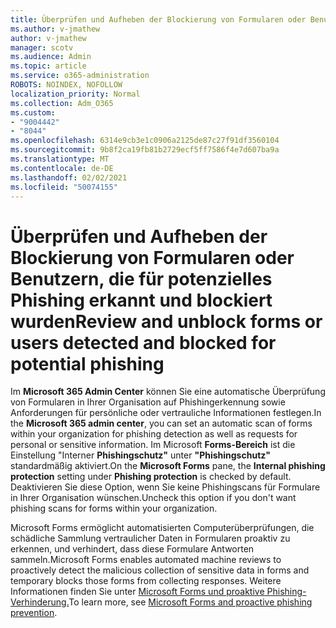 ```yaml
---
title: Überprüfen und Aufheben der Blockierung von Formularen oder Benutzern, die für potenzielles Phishing erkannt und blockiert wurden
ms.author: v-jmathew
author: v-jmathew
manager: scotv
ms.audience: Admin
ms.topic: article
ms.service: o365-administration
ROBOTS: NOINDEX, NOFOLLOW
localization_priority: Normal
ms.collection: Adm_O365
ms.custom:
- "9004442"
- "8044"
ms.openlocfilehash: 6314e9cb3e1c0906a2125de87c27f91df3560104
ms.sourcegitcommit: 9b8f2ca19fb81b2729ecf5ff7586f4e7d607ba9a
ms.translationtype: MT
ms.contentlocale: de-DE
ms.lasthandoff: 02/02/2021
ms.locfileid: "50074155"
---
```

# <a name="review-and-unblock-forms-or-users-detected-and-blocked-for-potential-phishing"></a><span data-ttu-id="fe430-102">Überprüfen und Aufheben der Blockierung von Formularen oder Benutzern, die für potenzielles Phishing erkannt und blockiert wurden</span><span class="sxs-lookup"><span data-stu-id="fe430-102">Review and unblock forms or users detected and blocked for potential phishing</span></span>

<span data-ttu-id="fe430-103">Im **Microsoft 365 Admin Center** können Sie eine automatische Überprüfung von Formularen in Ihrer Organisation auf Phishingerkennung sowie Anforderungen für persönliche oder vertrauliche Informationen festlegen.</span><span class="sxs-lookup"><span data-stu-id="fe430-103">In the **Microsoft 365 admin center**, you can set an automatic scan of forms within your organization for phishing detection as well as requests for personal or sensitive information.</span></span> <span data-ttu-id="fe430-104">Im Microsoft **Forms-Bereich** ist die Einstellung "Interner **Phishingschutz"** unter **"Phishingschutz"** standardmäßig aktiviert.</span><span class="sxs-lookup"><span data-stu-id="fe430-104">On the **Microsoft Forms** pane, the **Internal phishing protection** setting under **Phishing protection** is checked by default.</span></span> <span data-ttu-id="fe430-105">Deaktivieren Sie diese Option, wenn Sie keine Phishingscans für Formulare in Ihrer Organisation wünschen.</span><span class="sxs-lookup"><span data-stu-id="fe430-105">Uncheck this option if you don't want phishing scans for forms within your organization.</span></span>

<span data-ttu-id="fe430-106">Microsoft Forms ermöglicht automatisierten Computerüberprüfungen, die schädliche Sammlung vertraulicher Daten in Formularen proaktiv zu erkennen, und verhindert, dass diese Formulare Antworten sammeln.</span><span class="sxs-lookup"><span data-stu-id="fe430-106">Microsoft Forms enables automated machine reviews to proactively detect the malicious collection of sensitive data in forms and temporary blocks those forms from collecting responses.</span></span> <span data-ttu-id="fe430-107">Weitere Informationen finden Sie unter [Microsoft Forms und proaktive Phishing-Verhinderung.](https://support.microsoft.com/office/microsoft-forms-and-proactive-phishing-prevention-b3950a20-296d-4e8e-96f5-594ced998a90)</span><span class="sxs-lookup"><span data-stu-id="fe430-107">To learn more, see [Microsoft Forms and proactive phishing prevention](https://support.microsoft.com/office/microsoft-forms-and-proactive-phishing-prevention-b3950a20-296d-4e8e-96f5-594ced998a90).</span></span>
